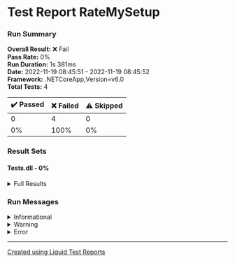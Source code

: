 ﻿
# Test Report RateMySetup
### Run Summary

<p>
<strong>Overall Result:</strong> ❌ Fail <br />
<strong>Pass Rate:</strong> 0% <br />
<strong>Run Duration:</strong> 1s 381ms <br />
<strong>Date:</strong> 2022-11-19 08:45:51 - 2022-11-19 08:45:52 <br />
<strong>Framework:</strong> .NETCoreApp,Version=v6.0 <br />
<strong>Total Tests:</strong> 4 <br />
</p>

<table>
<thead>
<tr>
<th>✔️ Passed</th>
<th>❌ Failed</th>
<th>⚠️ Skipped</th>
</tr>
</thead>
<tbody>
<tr>
<td>0</td>
<td>4</td>
<td>0</td>
</tr>
<tr>
<td>0%</td>
<td>100%</td>
<td>0%</td>
</tr>
</tbody>
</table>

### Result Sets
#### Tests.dll - 0%
<details>
<summary>Full Results</summary>
<table>
<thead>
<tr>
<th>Result</th>
<th>Test</th>
<th>Duration</th>
</tr>
</thead>
<tr>
<td> ❌ Failed </td>
<td>Tests.UnitTestRatingGenerator.TestAbnormalSizes<blockquote><details>
<summary>Error</summary>
<strong>Message:</strong>
<pre><code>Assert.Equal() Failure
          ↓ (pos 0)
Expected: <>
Actual:   
          ↑ (pos 0)</code></pre>
<strong>Stack Trace:</strong>
<pre><code>   at Tests.UnitTestRatingGenerator.TestAbnormalSizes() in /home/runner/work/csharp-evaluation-intro-november-2022/csharp-evaluation-intro-november-2022/RateMySetup/Tests/UnitTestRatingGenerator.cs:line 38</code></pre>
</details></blockquote>
</td>
<td>3ms</td>
</tr>
<tr>
<td> ❌ Failed </td>
<td>Tests.UnitTestRatingGenerator.TestBasic5StarRating<blockquote><details>
<summary>Error</summary>
<strong>Message:</strong>
<pre><code>Assert.Equal() Failure
          ↓ (pos 0)
Expected: <_____>
Actual:   
          ↑ (pos 0)</code></pre>
<strong>Stack Trace:</strong>
<pre><code>   at Tests.UnitTestRatingGenerator.TestBasic5StarRating() in /home/runner/work/csharp-evaluation-intro-november-2022/csharp-evaluation-intro-november-2022/RateMySetup/Tests/UnitTestRatingGenerator.cs:line 11</code></pre>
</details></blockquote>
</td>
<td>< 1ms</td>
</tr>
<tr>
<td> ❌ Failed </td>
<td>Tests.UnitTestRatingGenerator.TestRatingSymbol<blockquote><details>
<summary>Error</summary>
<strong>Message:</strong>
<pre><code>Assert.Equal() Failure
          ↓ (pos 0)
Expected: <___>
Actual:   
          ↑ (pos 0)</code></pre>
<strong>Stack Trace:</strong>
<pre><code>   at Tests.UnitTestRatingGenerator.TestRatingSymbol() in /home/runner/work/csharp-evaluation-intro-november-2022/csharp-evaluation-intro-november-2022/RateMySetup/Tests/UnitTestRatingGenerator.cs:line 30</code></pre>
</details></blockquote>
</td>
<td>< 1ms</td>
</tr>
<tr>
<td> ❌ Failed </td>
<td>Tests.UnitTestRatingGenerator.TestRatingSize<blockquote><details>
<summary>Error</summary>
<strong>Message:</strong>
<pre><code>Assert.Equal() Failure
          ↓ (pos 0)
Expected: <___>
Actual:   
          ↑ (pos 0)</code></pre>
<strong>Stack Trace:</strong>
<pre><code>   at Tests.UnitTestRatingGenerator.TestRatingSize() in /home/runner/work/csharp-evaluation-intro-november-2022/csharp-evaluation-intro-november-2022/RateMySetup/Tests/UnitTestRatingGenerator.cs:line 22</code></pre>
</details></blockquote>
</td>
<td>< 1ms</td>
</tr>
</tbody>
</table>
</details>

### Run Messages
<details>
<summary>Informational</summary>
<pre><code>
[xUnit.net 00:00:00.00] xUnit.net VSTest Adapter v2.4.3+1b45f5407b (64-bit .NET 6.0.11)
[xUnit.net 00:00:00.49]   Discovering: Tests
[xUnit.net 00:00:00.53]   Discovered:  Tests
[xUnit.net 00:00:00.53]   Starting:    Tests
[xUnit.net 00:00:00.62]       Assert.Equal() Failure
[xUnit.net 00:00:00.62]                 ↓ (pos 0)
[xUnit.net 00:00:00.62]       Expected: <>
[xUnit.net 00:00:00.62]       Actual:   
[xUnit.net 00:00:00.62]                 ↑ (pos 0)
[xUnit.net 00:00:00.63]       Stack Trace:
[xUnit.net 00:00:00.63]         /home/runner/work/csharp-evaluation-intro-november-2022/csharp-evaluation-intro-november-2022/RateMySetup/Tests/UnitTestRatingGenerator.cs(38,0): at Tests.UnitTestRatingGenerator.TestAbnormalSizes()
[xUnit.net 00:00:00.64]       Assert.Equal() Failure
[xUnit.net 00:00:00.64]                 ↓ (pos 0)
[xUnit.net 00:00:00.64]       Expected: <_____>
[xUnit.net 00:00:00.64]       Actual:   
[xUnit.net 00:00:00.64]                 ↑ (pos 0)
[xUnit.net 00:00:00.64]       Stack Trace:
[xUnit.net 00:00:00.64]         /home/runner/work/csharp-evaluation-intro-november-2022/csharp-evaluation-intro-november-2022/RateMySetup/Tests/UnitTestRatingGenerator.cs(11,0): at Tests.UnitTestRatingGenerator.TestBasic5StarRating()
[xUnit.net 00:00:00.64]       Assert.Equal() Failure
[xUnit.net 00:00:00.64]                 ↓ (pos 0)
[xUnit.net 00:00:00.64]       Expected: <___>
[xUnit.net 00:00:00.64]       Actual:   
[xUnit.net 00:00:00.64]                 ↑ (pos 0)
[xUnit.net 00:00:00.64]       Stack Trace:
[xUnit.net 00:00:00.64]         /home/runner/work/csharp-evaluation-intro-november-2022/csharp-evaluation-intro-november-2022/RateMySetup/Tests/UnitTestRatingGenerator.cs(30,0): at Tests.UnitTestRatingGenerator.TestRatingSymbol()
[xUnit.net 00:00:00.64]       Assert.Equal() Failure
[xUnit.net 00:00:00.64]                 ↓ (pos 0)
[xUnit.net 00:00:00.64]       Expected: <___>
[xUnit.net 00:00:00.64]       Actual:   
[xUnit.net 00:00:00.64]                 ↑ (pos 0)
[xUnit.net 00:00:00.64]       Stack Trace:
[xUnit.net 00:00:00.64]         /home/runner/work/csharp-evaluation-intro-november-2022/csharp-evaluation-intro-november-2022/RateMySetup/Tests/UnitTestRatingGenerator.cs(22,0): at Tests.UnitTestRatingGenerator.TestRatingSize()
[xUnit.net 00:00:00.64]   Finished:    Tests
</code></pre>
</details>

<details>
<summary>Warning</summary>
<pre><code>
</code></pre>
</details>

<details>
<summary>Error</summary>
<pre><code>
[xUnit.net 00:00:00.62]     Tests.UnitTestRatingGenerator.TestAbnormalSizes [FAIL]
[xUnit.net 00:00:00.64]     Tests.UnitTestRatingGenerator.TestBasic5StarRating [FAIL]
[xUnit.net 00:00:00.64]     Tests.UnitTestRatingGenerator.TestRatingSymbol [FAIL]
[xUnit.net 00:00:00.64]     Tests.UnitTestRatingGenerator.TestRatingSize [FAIL]
</code></pre>
</details>



----

[Created using Liquid Test Reports](https://github.com/kurtmkurtm/LiquidTestReports)